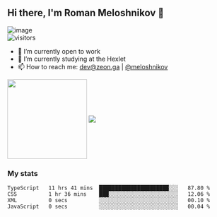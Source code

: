 ## Hi there, I'm Roman Meloshnikov 👋

![image](https://www.codewars.com/users/meloshnikov/badges/small?theme=light)<br>
![visitors](https://visitor-badge.glitch.me/badge?page_id=aldangold&left_color=blue&right_color=lightgray)

<!--
Here are some ideas to get you started:

- 🧰 I’m currently open to work
- 👯 I’m looking to collaborate on ...
- 🤔 I’m looking for help with ...
- 💬 Ask me about ...
- 📫 How to reach me: meloshnikov
- 😄 Pronouns: ...
- ⚡ Fun fact: ...
-->

- 🧰 I’m currently open to work
- 🌱 I’m currently studying at the Hexlet
- 📫 How to reach me: dev@zeon.ga | [@meloshnikov](https://telegram.me/meloshnikov)

<span>
<a>
<img align="center" height="180em" src="https://github-readme-stats.vercel.app/api?username=meloshnikov&show_icons=true&hide_border=true&&count_private=true&include_all_commits=true" />
</a>
<a>
<img align="center" src="https://github-readme-stats.vercel.app/api/top-langs/?username=meloshnikov&layout=compact&hide_border=true" />
</a>
</span>


### My stats
<!--START_SECTION:waka-->

```text
TypeScript   11 hrs 41 mins  ██████████████████████░░░   87.80 %
CSS          1 hr 36 mins    ███░░░░░░░░░░░░░░░░░░░░░░   12.06 %
XML          0 secs          ░░░░░░░░░░░░░░░░░░░░░░░░░   00.10 %
JavaScript   0 secs          ░░░░░░░░░░░░░░░░░░░░░░░░░   00.04 %
```

<!--END_SECTION:waka-->

